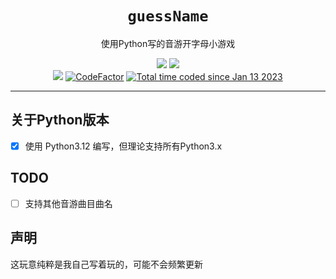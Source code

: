 <div align="center">


# `guessName`
<p>使用Python写的音游开字母小游戏</p>
<p>
  <img src="https://forthebadge.com/images/badges/made-with-python.svg">
  <img src="https://forthebadge.com/images/badges/built-with-love.svg">
  <br>
  <img src="https://img.shields.io/badge/Python-3.12.0-blue?style=for-the-badge&logo=appveyor&logo=">
  <a href="https://www.codefactor.io/repository/github/lichris93/guessname"><img src="https://www.codefactor.io/repository/github/lichris93/guessname/badge" alt="CodeFactor" /></a>
  <a href="https://wakatime.com/@09cb58b5-ccc0-41b8-a821-92fbfde0608f"><img src="https://wakatime.com/badge/user/09cb58b5-ccc0-41b8-a821-92fbfde0608f.svg" alt="Total time coded since Jan 13 2023" /></a>
</p>



</div>

---

<div align="left">

## 关于Python版本
- [x] 使用 Python3.12 编写，但理论支持所有Python3.x

## TODO
- [ ] 支持其他音游曲目曲名

## 声明
这玩意纯粹是我自己写着玩的，可能不会频繁更新

</div>